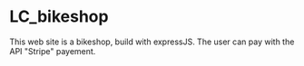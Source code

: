 # LC_bikeshop
 
This web site is a bikeshop, build with expressJS. The user can pay with the API "Stripe" payement.
